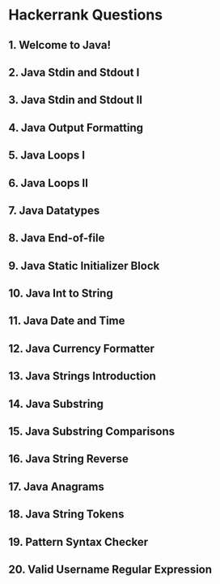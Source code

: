 # Hackerrank Questions

## 1. Welcome to Java!
## 2. Java Stdin and Stdout I
## 3. Java Stdin and Stdout II
## 4. Java Output Formatting
## 5. Java Loops I
## 6. Java Loops II
## 7. Java Datatypes
## 8. Java End-of-file
## 9. Java Static Initializer Block
## 10. Java Int to String
## 11. Java Date and Time
## 12. Java Currency Formatter
## 13. Java Strings Introduction
## 14. Java Substring
## 15. Java Substring Comparisons
## 16. Java String Reverse
## 17. Java Anagrams
## 18. Java String Tokens
## 19. Pattern Syntax Checker
## 20. Valid Username Regular Expression